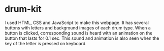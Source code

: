 # drum-kit


I used HTML, CSS and JavaScript to make this webpage. 
It has several buttons with letters and background images of each drum type.
When a button is clicked, corresponding sound is heard with an animation on the button that lasts for 0.1 sec.
This sound and animation is also seen when the key of the letter is pressed on keyboard.
